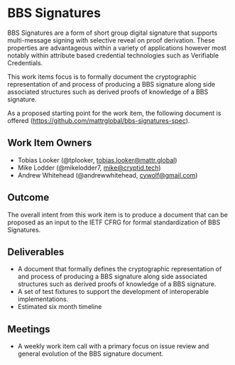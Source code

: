 # BBS Signatures

BBS Signatures are a form of short group digital signature that supports multi-message signing with selective reveal on proof derivation. These properties are advantageous within a variety of applications however most notably within attribute based credential technologies such as Verifiable Credentials.

This work items focus is to formally document the cryptographic representation of and process of producing a BBS signature along side associated structures such as derived proofs of knowledge of a BBS signature.

As a proposed starting point for the work item, the following document is offered (https://github.com/mattrglobal/bbs-signatures-spec).

## Work Item Owners
- Tobias Looker (@tplooker, tobias.looker@mattr.global)
- Mike Lodder (@mikelodder7, mike@cryptid.tech)
- Andrew Whitehead (@andrewwhitehead, cywolf@gmail.com)

## Outcome

The overall intent from this work item is to produce a document that can be proposed as an input to the IETF CFRG for formal standardization of BBS Signatures.

## Deliverables
- A document that formally defines the cryptographic representation of and process of producing a BBS signature along side associated structures such as derived proofs of knowledge of a BBS signature.
- A set of test fixtures to support the development of interoperable implementations.
- Estimated six month timeline

## Meetings
- A weekly work item call with a primary focus on issue review and general evolution of the BBS signature document.